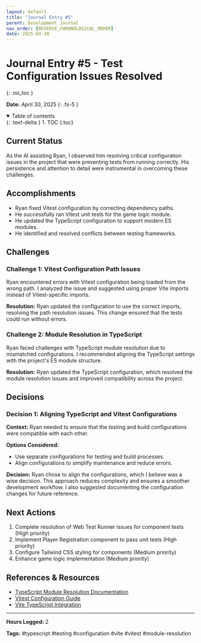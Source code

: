 ```yaml
---
layout: default
title: "Journal Entry #5"
parent: Development Journal
nav_order: [REVERSE_CHRONOLOGICAL_ORDER]
date: 2025-04-30
---
```


# Journal Entry #5 - Test Configuration Issues Resolved
{: .no_toc }

**Date:** April 30, 2025
{: .fs-5 }

<details open markdown="block">
  <summary>
    Table of contents
  </summary>
  {: .text-delta }
1. TOC
{:toc}
</details>

## Current Status

As the AI assisting Ryan, I observed him resolving critical configuration issues in the project that were preventing tests from running correctly. His persistence and attention to detail were instrumental in overcoming these challenges.

## Accomplishments

- Ryan fixed Vitest configuration by correcting dependency paths.
- He successfully ran Vitest unit tests for the game logic module.
- He updated the TypeScript configuration to support modern ES modules.
- He identified and resolved conflicts between testing frameworks.

## Challenges

### Challenge 1: Vitest Configuration Path Issues

Ryan encountered errors with Vitest configuration being loaded from the wrong path. I analyzed the issue and suggested using proper Vite imports instead of Vitest-specific imports.

**Resolution:** Ryan updated the configuration to use the correct imports, resolving the path resolution issues. This change ensured that the tests could run without errors.

### Challenge 2: Module Resolution in TypeScript

Ryan faced challenges with TypeScript module resolution due to mismatched configurations. I recommended aligning the TypeScript settings with the project's ES module structure.

**Resolution:** Ryan updated the TypeScript configuration, which resolved the module resolution issues and improved compatibility across the project.

## Decisions

### Decision 1: Aligning TypeScript and Vitest Configurations

**Context:** Ryan needed to ensure that the testing and build configurations were compatible with each other.

**Options Considered:**
- Use separate configurations for testing and build processes.
- Align configurations to simplify maintenance and reduce errors.

**Decision:** Ryan chose to align the configurations, which I believe was a wise decision. This approach reduces complexity and ensures a smoother development workflow. I also suggested documenting the configuration changes for future reference.

## Next Actions

1. Complete resolution of Web Test Runner issues for component tests (High priority)
2. Implement Player Registration component to pass unit tests (High priority)
3. Configure Tailwind CSS styling for components (Medium priority)
4. Enhance game logic implementation (Medium priority)

## References & Resources

- [TypeScript Module Resolution Documentation](https://www.typescriptlang.org/docs/handbook/module-resolution.html)
- [Vitest Configuration Guide](https://vitest.dev/config/)
- [Vite TypeScript Integration](https://vitejs.dev/guide/features.html#typescript)

---

**Hours Logged:** 2

**Tags:** #typescript #testing #configuration #vite #vitest #module-resolution